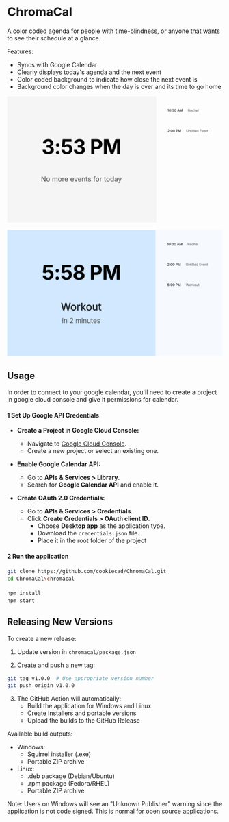 # ChromaCal
A color coded agenda for people with time-blindness, or anyone that wants to see their schedule at a glance.

Features:
- Syncs with Google Calendar
- Clearly displays today's agenda and the next event
- Color coded background to indicate how close the next event is
- Background color changes when the day is over and its time to go home

![1736974440299](image/README/1736974440299.png)

![1736981944991](image/README/1736981944991.png)

## Usage

In order to connect to your google calendar, you'll need to create a project in google cloud console and give it permissions for calendar.

#### 1 Set Up Google API Credentials

- **Create a Project in Google Cloud Console:**
  - Navigate to [Google Cloud Console](https://console.cloud.google.com/).
  - Create a new project or select an existing one.

- **Enable Google Calendar API:**
  - Go to **APIs & Services > Library**.
  - Search for **Google Calendar API** and enable it.

- **Create OAuth 2.0 Credentials:**
  - Go to **APIs & Services > Credentials**.
  - Click **Create Credentials > OAuth client ID**.
    - Choose **Desktop app** as the application type.
    - Download the `credentials.json` file.
    - Place it in the root folder of the project

#### 2 Run the application

```bash
git clone https://github.com/cookiecad/ChromaCal.git
cd ChromaCal\chromacal

npm install
npm start
```

## Releasing New Versions

To create a new release:

1. Update version in `chromacal/package.json`

2. Create and push a new tag:
```bash
git tag v1.0.0  # Use appropriate version number
git push origin v1.0.0
```

3. The GitHub Action will automatically:
   - Build the application for Windows and Linux
   - Create installers and portable versions
   - Upload the builds to the GitHub Release

Available build outputs:
- Windows: 
  - Squirrel installer (.exe)
  - Portable ZIP archive
- Linux:
  - .deb package (Debian/Ubuntu)
  - .rpm package (Fedora/RHEL)
  - Portable ZIP archive

Note: Users on Windows will see an "Unknown Publisher" warning since the application is not code signed. This is normal for open source applications.